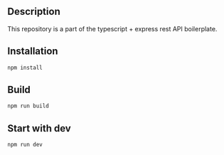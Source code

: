 ## Description

This repository is a part of the typescript + express rest API boilerplate.

## Installation

```bash
npm install
```

## Build

```bash
npm run build
```

## Start with dev

```bash
npm run dev
```